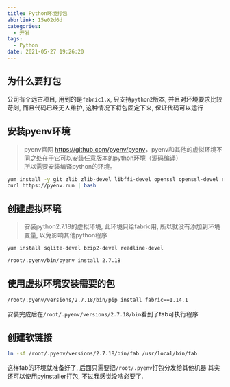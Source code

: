 ```yaml
---
title: Python环境打包
abbrlink: 15e02d6d
categories:
  - 开发
tags:
  - Python
date: 2021-05-27 19:26:20
---
```


## 为什么要打包

公司有个远古项目, 用到的是`fabric1.x`, 只支持`python2`版本, 并且对环境要求比较苛刻, 而且代码已经无人维护, 这种情况下将包固定下来, 保证代码可以运行

## 安装pyenv环境

> pyenv官网 <https://github.com/pyenv/pyenv>，pyenv和其他的虚拟环境不同之处在于它可以安装任意版本的python环境（源码编译）  
> 所以需要安装编译python的环境。

```bash
yum install -y git zlib zlib-devel libffi-devel openssl openssl-devel readline-devel bzip2-devel sqlite-devel
curl https://pyenv.run | bash
```

## 创建虚拟环境

> 安装python2.7.18的虚拟环境, 此环境只给fabric用, 所以就没有添加到环境变量, 以免影响其他python程序

```bash
yum install sqlite-devel bzip2-devel readline-devel

/root/.pyenv/bin/pyenv install 2.7.18
```

## 使用虚拟环境安装需要的包

```bash
/root/.pyenv/versions/2.7.18/bin/pip install fabric==1.14.1
```

安装完成后在`/root/.pyenv/versions/2.7.18/bin`看到了fab可执行程序

## 创建软链接

```bash
ln -sf /root/.pyenv/versions/2.7.18/bin/fab /usr/local/bin/fab
```

这样fab的环境就准备好了, 后面只需要把`/root/.pyenv`打包分发给其他机器
其实还可以使用pyinstaller打包, 不过我感觉没啥必要了.
